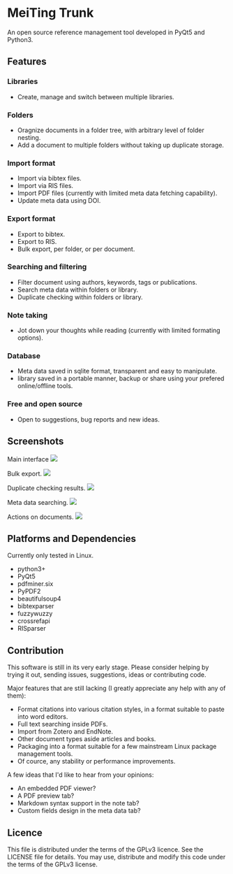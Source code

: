 # MeiTing Trunk
An open source reference management tool developed in PyQt5 and Python3.

## Features

### Libraries

* Create, manage and switch between multiple libraries.

### Folders

* Oragnize documents in a folder tree, with arbitrary level of folder nesting.
* Add a document to multiple folders without taking up duplicate storage.

### Import format

* Import via bibtex files.
* Import via RIS files.
* Import PDF files (currently with limited meta data fetching capability).
* Update meta data using DOI.

### Export format

* Export to bibtex.
* Export to RIS.
* Bulk export, per folder, or per document.

### Searching and filtering

* Filter document using authors, keywords, tags or publications.
* Search meta data within folders or library.
* Duplicate checking within folders or library.

### Note taking

* Jot down your thoughts while reading (currently with limited formating options).

### Database

* Meta data saved in sqlite format, transparent and easy to manipulate.
* library saved in a portable manner, backup or share using your prefered online/offline tools.

### Free and open source

* Open to suggestions, bug reports and new ideas.


## Screenshots

Main interface
![](https://user-images.githubusercontent.com/8076931/55284312-b651c700-53a6-11e9-9478-cb6ab8e89cf3.png)

Bulk export.
![](https://user-images.githubusercontent.com/8076931/55284318-d5e8ef80-53a6-11e9-9db9-560082253c2e.png)

Duplicate checking results.
![](https://user-images.githubusercontent.com/8076931/55284321-e4cfa200-53a6-11e9-8b6f-9e686d339acc.png)

Meta data searching.
![](https://user-images.githubusercontent.com/8076931/55284338-324c0f00-53a7-11e9-97a1-cd0e197ec012.png)

Actions on documents.
![](https://user-images.githubusercontent.com/8076931/55284334-23fdf300-53a7-11e9-9e34-01a1ae514a72.png)


## Platforms and Dependencies

Currently only tested in Linux.

* python3+
* PyQt5
* pdfminer.six
* PyPDF2
* beautifulsoup4
* bibtexparser
* fuzzywuzzy
* crossrefapi
* RISparser


## Contribution

This software is still in its very early stage. Please consider helping by trying it out, sending issues, suggestions, ideas or contributing code.

Major features that are still lacking (I greatly appreciate any help with any of them):

* Format citations into various citation styles, in a format suitable to paste into word editors.
* Full text searching inside PDFs.
* Import from Zotero and EndNote.
* Other document types aside articles and books.
* Packaging into a format suitable for a few mainstream Linux package management tools.
* Of cource, any stability or performance improvements.


A few ideas that I'd like to hear from your opinions:

* An embedded PDF viewer?
* A PDF preview tab?
* Markdown syntax support in the note tab?
* Custom fields design in the meta data tab?


## Licence

This file is distributed under the terms of the
GPLv3 licence. See the LICENSE file for details.
You may use, distribute and modify this code under the
terms of the GPLv3 license.
